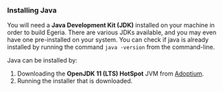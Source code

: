 <!-- SPDX-License-Identifier: CC-BY-4.0 -->
<!-- Copyright Contributors to the ODPi Egeria project. -->

 
### Installing Java

You will need a **Java Development Kit (JDK)** installed on your machine in order to build Egeria.
There are various JDKs available, and you may even have one pre-installed on your system. You can check
if java is already installed by running the command `java -version` from the command-line.

Java can be installed by:

1. Downloading the **OpenJDK 11 (LTS) HotSpot** JVM from [Adoptium](https://adoptium.net/).
5. Running the installer that is downloaded.


